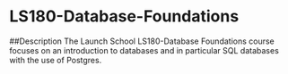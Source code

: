# LS180-Database-Foundations

##Description
The Launch School LS180-Database Foundations course focuses on an introduction to databases and in particular SQL databases with the use of Postgres. 
